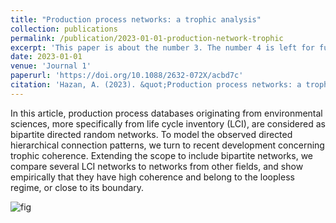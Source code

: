 ```yaml
---
title: "Production process networks: a trophic analysis"
collection: publications
permalink: /publication/2023-01-01-production-network-trophic 
excerpt: 'This paper is about the number 3. The number 4 is left for future work.'
date: 2023-01-01
venue: 'Journal 1'
paperurl: 'https://doi.org/10.1088/2632-072X/acbd7c'
citation: 'Hazan, A. (2023). &quot;Production process networks: a trophic analysis.&quot; <i>Journal of Physics:Complexity</i>. 4(015011).'
---
```


In this article, production process databases originating from environmental sciences, more specifically from life cycle inventory (LCI), are considered as bipartite directed random networks. To model the observed directed hierarchical connection patterns, we turn to recent development concerning trophic coherence. Extending the scope to include bipartite networks, we compare several LCI networks to networks from other fields, and show empirically that they have high coherence and belong to the loopless regime, or close to its boundary.


![fig](https://a874h.github.io/files/ELCD_bitmap.png)
